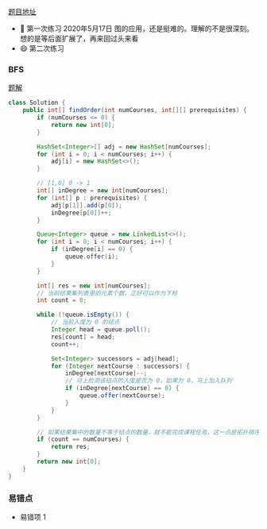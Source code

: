 [题目地址](https://leetcode-cn.com/problems/course-schedule-ii/)



- :slightly_smiling_face: 第一次练习 2020年5月17日 图的应用，还是挺难的。理解的不是很深刻。想的是等后面扩展了，再来回过头来看
- :smile: 第二次练习 



### BFS

[题解](https://leetcode-cn.com/problems/course-schedule-ii/solution/tuo-bu-pai-xu-shen-du-you-xian-bian-li-python-dai-/)

```java
class Solution {
    public int[] findOrder(int numCourses, int[][] prerequisites) {
        if (numCourses <= 0) {
            return new int[0];
        }

        HashSet<Integer>[] adj = new HashSet[numCourses];
        for (int i = 0; i < numCourses; i++) {
            adj[i] = new HashSet<>();
        }

        // [1,0] 0 -> 1
        int[] inDegree = new int[numCourses];
        for (int[] p : prerequisites) {
            adj[p[1]].add(p[0]);
            inDegree[p[0]]++;
        }

        Queue<Integer> queue = new LinkedList<>();
        for (int i = 0; i < numCourses; i++) {
            if (inDegree[i] == 0) {
                queue.offer(i);
            }
        }

        int[] res = new int[numCourses];
        // 当前结果集列表里的元素个数，正好可以作为下标
        int count = 0;

        while (!queue.isEmpty()) {
            // 当前入度为 0 的结点
            Integer head = queue.poll();
            res[count] = head;
            count++;

            Set<Integer> successors = adj[head];
            for (Integer nextCourse : successors) {
                inDegree[nextCourse]--;
                // 马上检测该结点的入度是否为 0，如果为 0，马上加入队列
                if (inDegree[nextCourse] == 0) {
                    queue.offer(nextCourse);
                }
            }
        }

        // 如果结果集中的数量不等于结点的数量，就不能完成课程任务，这一点是拓扑排序的结论
        if (count == numCourses) {
            return res;
        }
        return new int[0];
    }
}
```



### 易错点

- 易错项 1 
